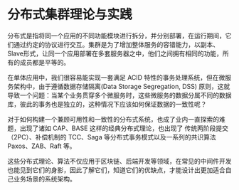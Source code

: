 # 分布式集群理论与实践

分布式是指将同一个应用的不同功能模块进行拆分，并分别部署，在运行期间，它们通过约定的协议进行交互。集群是为了增加整体服务的容错能力，以副本、Slave形式，让同一个应用部署在多套服务器之中，他们之间拥有相同的功能，所有的成员都是平等的。

在单体应用中，我们很容易能实现一套满足 ACID 特性的事务处理系统，但在微服务架构中，由于遵循数据存储隔离(Data Storage Segregation, DSS) 原则，这就导致一个问题：当某个业务贯穿多个微服务时，这些微服务的数据分属不同的数据库，彼此的事务也是独立的，这种情况下应该如何保证数据的一致性呢？

对于如何构建一个兼顾可用性和一致性的分布式系统，也成了业内一直探索的难题，出现了诸如 CAP、BASE 这样的经典分布式理论，也出现了 传统两阶段提交（2PC）、补偿机制的 TCC、Saga 等分布式事务模式以及一系列的共识算法 Paxos、ZAB、Raft 等。

这些分布式理论、算法不仅应用于区块链、后端开发等领域，在常见的中间件开发也能见到它们的身影，因此了解它们，知道它们的优缺点，才能设计出更加适合自己业务场景的系统架构。